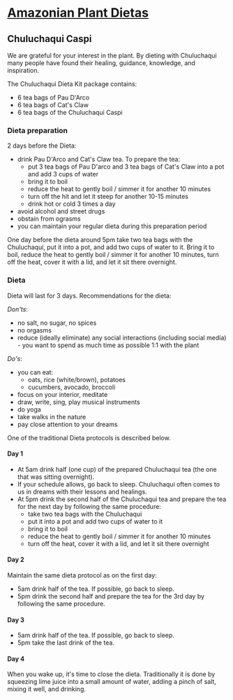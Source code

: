 # [Amazonian Plant Dietas](./)

## Chuluchaqui Caspi

We are grateful for your interest in the plant. By dieting with Chuluchaqui many people have found their healing, guidance, knowledge, and inspiration.

The Chuluchaqui Dieta Kit package contains:
- 6 tea bags of Pau D'Arco
- 6 tea bags of Cat's Claw
- 6 tea bags of the Chuluchaqui Caspi

### Dieta preparation

2 days before the Dieta:
- drink Pau D'Arco and Cat's Claw tea. To prepare the tea:
  - put 3 tea bags of Pau D'arco and 3 tea bags of Cat's Claw into a pot and add 3 cups of water
  - bring it to boil
  - reduce the heat to gently boil / simmer it for another 10 minutes
  - turn off the hit and let it steep for another 10-15 minutes
  - drink hot or cold 3 times a day
- avoid alcohol and street drugs
- obstain from ograsms
- you can maintain your regular dieta during this preparation period

One day before the dieta around 5pm take two tea bags with the Chuluchaqui, put it into a pot, and add two cups of water to it. 
Bring it to boil, reduce the heat to gently boil / simmer it for another 10 minutes, turn off the heat, cover it with a lid, and let it sit there overnight. 

### Dieta

Dieta will last for 3 days. Recommendations for the dieta:

_Don'ts_:
- no salt, no sugar, no spices
- no orgasms
- reduce (ideally eliminate) any social interactions (including social media) - you want to spend as much time as possible 1:1 with the plant

_Do's_:
- you can eat:
  - oats, rice (white/brown), potatoes
  - cucumbers, avocado, broccoli
- focus on your interior, meditate
- draw, write, sing, play musical instruments
- do yoga
- take walks in the nature
- pay close attention to your dreams

One of the traditional Dieta protocols is described below.

#### Day 1

- At 5am drink half (one cup) of the prepared Chuluchaqui tea (the one that was sitting overnight).
- If your schedule allows, go back to sleep. Chuluchaqui often comes to us in dreams with their lessons and healings.
- At 5pm drink the second half of the Chuluchaqui tea and prepare the tea for the next day by following the same procedure: 
  - take two tea bags with the Chuluchaqui
  - put it into a pot and add two cups of water to it 
  - bring it to boil
  - reduce the heat to gently boil / simmer it for another 10 minutes
  - turn off the heat, cover it with a lid, and let it sit there overnight 

#### Day 2

Maintain the same dieta protocol as on the first day:

- 5am drink half of the tea. If possible, go back to sleep.
- 5pm drink the second half and prepare the tea for the 3rd day by following the same procedure.

#### Day 3

- 5am drink half of the tea. If possible, go back to sleep.
- 5pm take the last drink of the tea.


#### Day 4

When you wake up, it's time to close the dieta. 
Traditionally it is done by squeezing lime juice into a small amount of water, adding a pinch of salt, mixing it well, and drinking.

